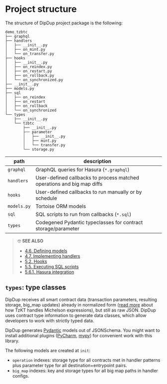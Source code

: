 # Project structure

The structure of DipDup project package is the following:

```text
demo_tzbtc
├── graphql
├── handlers
│   ├── __init__.py
│   ├── on_mint.py
│   └── on_transfer.py
├── hooks
│   ├── __init__.py
│   ├── on_reindex.py
│   ├── on_restart.py
│   ├── on_rollback.py
│   └── on_synchronized.py
├── __init__.py
├── models.py
├── sql
│   ├── on_reindex
│   ├── on_restart
│   ├── on_rollback
│   └── on_synchronized
└── types
    ├── __init__.py
    └── tzbtc
        ├── __init__.py
        ├── parameter
        │   ├── __init__.py
        │   ├── mint.py
        │   └── transfer.py
        └── storage.py
```

| path | description |
| - | - |
| `graphql` | GraphQL queries for Hasura (`*.graphql`) |
| `handlers` | User-defined callbacks to process matched operations and big map diffs |
| `hooks` | User-defined callbacks to run manually or by schedule |
| `models.py` | Tortoise ORM models |
| `sql` | SQL scripts to run from callbacks (`*.sql`) |
| `types` | Codegened Pydantic typeclasses for contract storage/parameter |

> 🤓 **SEE ALSO**
>
> * [4.6. Defining models](defining-models.md)
> * [4.7. Implementing handlers](implementing-handlers.md)
> * [5.2. Hooks](../advanced/hooks/README.md)
> * [5.5. Executing SQL scripts](../advanced/sql.md)
> * [5.6.1. Hasura integration](../graphql/hasura.md)

## `types`: type classes

<!-- TODO: Move somewhere -->

DipDup receives all smart contract data (transaction parameters, resulting storage, big_map updates) already in normalized form ([read more](https://baking-bad.org/blog/2021/03/03/tzkt-v14-released-with-improved-smart-contract-data-and-websocket-api/) about how TzKT handles Michelson expressions), but still as raw JSON. DipDup uses contract type information to generate data classes, which allow developers to work with strictly typed data.

DipDup generates [Pydantic](https://pydantic-docs.helpmanual.io/datamodel_code_generator/) models out of JSONSchema. You might want to install additional plugins ([PyCharm](https://pydantic-docs.helpmanual.io/pycharm_plugin/), [mypy](https://pydantic-docs.helpmanual.io/mypy_plugin/)) for convenient work with this library.

The following models are created at `init`:

* `operation` indexes: storage type for all contracts met in handler patterns plus parameter type for all destination+entrypoint pairs.
* `big_map` indexes: key and storage types for all big map paths in handler configs.
